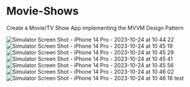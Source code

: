 # Movie-Shows
Create a Movie/TV Show App implementing the MVVM Design Pattern

![Simulator Screen Shot - iPhone 14 Pro - 2023-10-24 at 10 44 22](https://github.com/TapanKumar67/Movie-Shows/assets/148809898/4988df59-f632-4acd-8605-87ce090f902a)
![Simulator Screen Shot - iPhone 14 Pro - 2023-10-24 at 10 45 19](https://github.com/TapanKumar67/Movie-Shows/assets/148809898/80d18186-26c2-4492-9ed0-e9c4b0ebdd1c)
![Simulator Screen Shot - iPhone 14 Pro - 2023-10-24 at 10 45 29](https://github.com/TapanKumar67/Movie-Shows/assets/148809898/5585958f-b340-4f12-93d2-bd40c5a65adb)
![Simulator Screen Shot - iPhone 14 Pro - 2023-10-24 at 10 45 41](https://github.com/TapanKumar67/Movie-Shows/assets/148809898/073a0bea-beaa-4061-ba47-b749965b3259)
![Simulator Screen Shot - iPhone 14 Pro - 2023-10-24 at 10 45 56](https://github.com/TapanKumar67/Movie-Shows/assets/148809898/be0e3b91-01db-4d49-acf7-234a0079c760)
![Simulator Screen Shot - iPhone 14 Pro - 2023-10-24 at 10 46 02](https://github.com/TapanKumar67/Movie-Shows/assets/148809898/7b4fbda6-ee3d-4941-afba-cf16fa089501)
![Simulator Screen Shot - iPhone 14 Pro - 2023-10-24 at 10 46 16](https://github.com/TapanKumar67/Movie-Shows/assets/148809898/00401aec-47ad-4c8c-b9c8-336a804d9d36)
test
